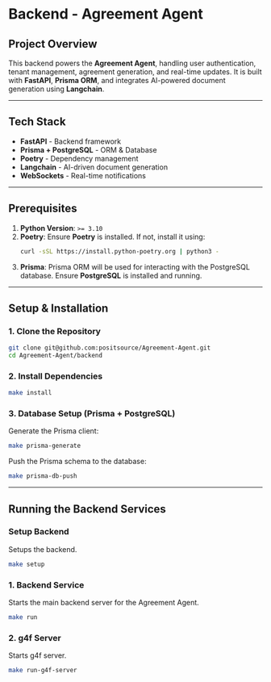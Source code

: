 # **Backend - Agreement Agent**

## **Project Overview**

This backend powers the **Agreement Agent**, handling user authentication, tenant management, agreement generation, and real-time updates. It is built with **FastAPI**, **Prisma ORM**, and integrates AI-powered document generation using **Langchain**.

---

## **Tech Stack**

- **FastAPI** - Backend framework
- **Prisma + PostgreSQL** - ORM & Database
- **Poetry** - Dependency management
- **Langchain** - AI-driven document generation
- **WebSockets** - Real-time notifications

---

## **Prerequisites**

1. **Python Version**: `>= 3.10`
2. **Poetry**: Ensure **Poetry** is installed. If not, install it using:
   ```bash
   curl -sSL https://install.python-poetry.org | python3 -
   ```
3. **Prisma**: Prisma ORM will be used for interacting with the PostgreSQL database. Ensure **PostgreSQL** is installed and running.

---

## **Setup & Installation**

### **1. Clone the Repository**

```bash
git clone git@github.com:positsource/Agreement-Agent.git
cd Agreement-Agent/backend
```

### **2. Install Dependencies**

```bash
make install
```

### **3. Database Setup (Prisma + PostgreSQL)**

Generate the Prisma client:

```bash
make prisma-generate
```

Push the Prisma schema to the database:

```bash
make prisma-db-push
```

---

## **Running the Backend Services**

### **Setup Backend**

Setups the backend.

```bash
make setup
```

### **1. Backend Service**

Starts the main backend server for the Agreement Agent.

```bash
make run
```

### **2. g4f Server**

Starts g4f server.

```bash
make run-g4f-server
```

